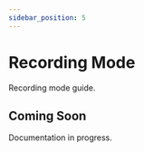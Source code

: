 ```yaml
---
sidebar_position: 5
---
```


# Recording Mode

Recording mode guide.

## Coming Soon

Documentation in progress.
